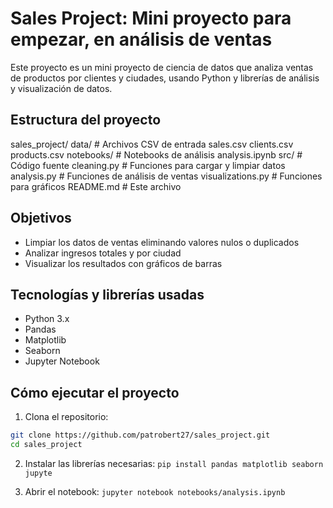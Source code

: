 # Sales Project: Mini proyecto para empezar, en análisis de ventas

Este proyecto es un mini proyecto de ciencia de datos que analiza ventas de productos por clientes y ciudades, usando Python y librerías de análisis y visualización de datos.

## Estructura del proyecto

sales_project/
    data/                 # Archivos CSV de entrada
        sales.csv
        clients.csv
        products.csv
    notebooks/            # Notebooks de análisis
        analysis.ipynb
    src/                  # Código fuente
        cleaning.py       # Funciones para cargar y limpiar datos
        analysis.py       # Funciones de análisis de ventas
        visualizations.py # Funciones para gráficos
    README.md             # Este archivo


## Objetivos

- Limpiar los datos de ventas eliminando valores nulos o duplicados
- Analizar ingresos totales y por ciudad
- Visualizar los resultados con gráficos de barras

## Tecnologías y librerías usadas

- Python 3.x
- Pandas
- Matplotlib
- Seaborn
- Jupyter Notebook

## Cómo ejecutar el proyecto

1. Clona el repositorio:

```bash
git clone https://github.com/patrobert27/sales_project.git
cd sales_project
```
2. Instalar las librerías necesarias:
```pip install pandas matplotlib seaborn jupyte```

3. Abrir el notebook:
```jupyter notebook notebooks/analysis.ipynb```



